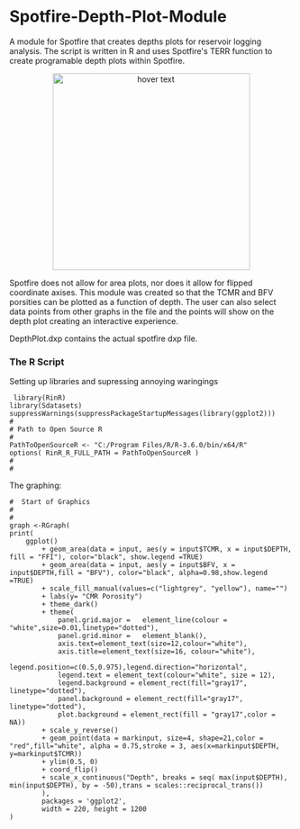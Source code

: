 # Spotfire-Depth-Plot-Module
A module for Spotfire that creates depths plots for reservoir logging analysis. The script is written in R and uses Spotfire's TERR function to create programable depth plots within Spotfire.

<p align="center">
  <img src="https://github.com/Preston5789/Spotfire-Depth-Plot-Module/blob/master/Austrialia_Pics/Depth_Plot1.png" width="350" title="hover text">
</p>

Spotfire does not allow for area plots, nor does it allow for flipped coordinate axises. This module was created so that the TCMR and BFV porsities can be plotted as a function of depth. The user can also select data points from other graphs in the file and the points will show on the depth plot creating an interactive experience. 


DepthPlot.dxp contains the actual spotfire dxp file. 

### The R Script
Setting up libraries and supressing annoying waringings
```
 library(RinR)
library(Sdatasets)
suppressWarnings(suppressPackageStartupMessages(library(ggplot2)))
#
# Path to Open Source R
#
PathToOpenSourceR <- "C:/Program Files/R/R-3.6.0/bin/x64/R"
options( RinR_R_FULL_PATH = PathToOpenSourceR )
#
#
```
The graphing:
```
#  Start of Graphics
#
#
graph <-RGraph(
print(
	ggplot()
		+ geom_area(data = input, aes(y = input$TCMR, x = input$DEPTH, fill = "FFI"), color="black", show.legend =TRUE)
		+ geom_area(data = input, aes(y = input$BFV, x = input$DEPTH,fill = "BFV"), color="black", alpha=0.98,show.legend =TRUE) 
		+ scale_fill_manual(values=c("lightgrey", "yellow"), name="")
		+ labs(y= "CMR Porosity") 
		+ theme_dark()
		+ theme(
			panel.grid.major =   element_line(colour = "white",size=0.01,linetype="dotted"),
			panel.grid.minor =   element_blank(),
			axis.text=element_text(size=12,colour="white"),
			axis.title=element_text(size=16, colour="white"),
			legend.position=c(0.5,0.975),legend.direction="horizontal",
			legend.text = element_text(colour="white", size = 12),
			legend.background = element_rect(fill="gray17", linetype="dotted"),
			panel.background = element_rect(fill="gray17", linetype="dotted"),
			plot.background = element_rect(fill = "gray17",color = NA))
		+ scale_y_reverse()
		+ geom_point(data = markinput, size=4, shape=21,color = "red",fill="white", alpha = 0.75,stroke = 3, aes(x=markinput$DEPTH, y=markinput$TCMR))
		+ ylim(0.5, 0)
		+ coord_flip()
		+ scale_x_continuous("Depth", breaks = seq( max(input$DEPTH), min(input$DEPTH), by = -50),trans = scales::reciprocal_trans())
		), 
		packages = 'ggplot2',
		width = 220, height = 1200
)

 
 
 ```
